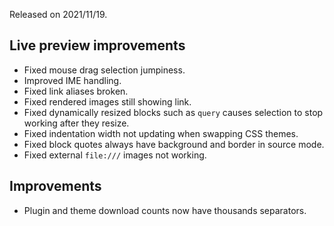 Released on 2021/11/19.

## Live preview improvements

- Fixed mouse drag selection jumpiness.
- Improved IME handling.
- Fixed link aliases broken.
- Fixed rendered images still showing link.
- Fixed dynamically resized blocks such as `query` causes selection to stop working after they resize.
- Fixed indentation width not updating when swapping CSS themes.
- Fixed block quotes always have background and border in source mode.
- Fixed external `file:///` images not working.

## Improvements

- Plugin and theme download counts now have thousands separators.
